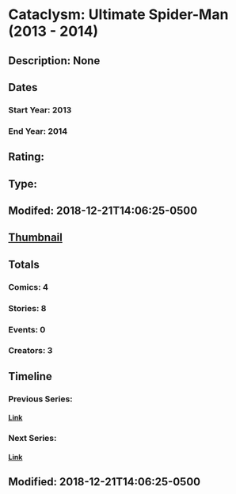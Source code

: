 # Cataclysm: Ultimate Spider-Man (2013 - 2014)
## Description: None
## Dates
### Start Year: 2013
### End Year: 2014
## Rating: 
## Type: 
## Modifed: 2018-12-21T14:06:25-0500
## [Thumbnail](http://i.annihil.us/u/prod/marvel/i/mg/7/50/5387975d7fa5a.jpg)
## Totals
### Comics: 4
### Stories: 8
### Events: 0
### Creators: 3
## Timeline
### Previous Series: 
#### [Link]()
### Next Series: 
#### [Link]()
## Modified: 2018-12-21T14:06:25-0500